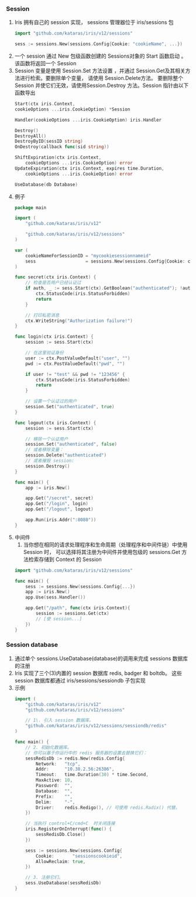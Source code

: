### Session

1. Iris 拥有自己的 session 实现， sessions 管理器位于 iris/sessions 包
    ```go
    import "github.com/kataras/iris/v12/sessions"

    sess := sessions.New(sessions.Config{Cookie: "cookieName", ...})
    ```
2. 一个 session 通过 New 包级函数创建的 Sessions对象的 Start 函数启动 。该函数将返回一个 Session
3. Session 变量是使用 Session.Set 方法设置 ，并通过 Session.Get及其相关方法进行检索。要删除单个变量， 请使用 Session.Delete方法。 要删除整个Session 并使它们无效，请使用Session.Destroy 方法。Session 指针由以下函数导出
    ```go
    Start(ctx iris.Context,
    cookieOptions ...iris.CookieOption) *Session

    Handler(cookieOptions ...iris.CookieOption) iris.Handler

    Destroy()
    DestroyAll()
    DestroyByID(sessID string)
    OnDestroy(callback func(sid string))

    ShiftExpiration(ctx iris.Context,
        cookieOptions ...iris.CookieOption) error
    UpdateExpiration(ctx iris.Context, expires time.Duration,
        cookieOptions ...iris.CookieOption) error

    UseDatabase(db Database)
    ```
4. 例子
    ```go
    package main

    import (
        "github.com/kataras/iris/v12"

        "github.com/kataras/iris/v12/sessions"
    )

    var (
        cookieNameForSessionID = "mycookiesessionnameid"
        sess                   = sessions.New(sessions.Config{Cookie: cookieNameForSessionID})
    )

    func secret(ctx iris.Context) {
        // 检查是否用户已经认证过
        if auth, _ := sess.Start(ctx).GetBoolean("authenticated"); !auth {
            ctx.StatusCode(iris.StatusForbidden)
            return
        }

        // 打印私密消息
        ctx.WriteString("Authorization failure!")
    }

    func login(ctx iris.Context) {
        session := sess.Start(ctx)

        // 在这里验证身份
        user := ctx.PostValueDefault("user", "")
	    pwd := ctx.PostValueDefault("pwd", "")

        if user != "test" && pwd != "123456" {
            ctx.StatusCode(iris.StatusForbidden)
            return
        }

        // 设置一个认证过的用户
        session.Set("authenticated", true)
    }

    func logout(ctx iris.Context) {
        session := sess.Start(ctx)

        // 移除一个认证用户
        session.Set("authenticated", false)
        // 或者移除变量：
        session.Delete("authenticated")
        // 或者摧毁 session:
        session.Destroy()
    }

    func main() {
        app := iris.New()

        app.Get("/secret", secret)
        app.Get("/login", login)
        app.Get("/logout", logout)

        app.Run(iris.Addr(":8080"))
    }
    ```
5. 中间件
    1. 当你想在相同的请求处理程序和生命周期（处理程序和中间件链）中使用 Session 时， 可以选择将其注册为中间件并使用包级的 sessions.Get 方法检索存储到 Context 的 Session
    ```go
    import "github.com/kataras/iris/v12/sessions"

    func main() {
        sess := sessions.New(sessions.Config{...})
        app := iris.New()
        app.Use(sess.Handler())

        app.Get("/path", func(ctx iris.Context){
            session := sessions.Get(ctx)
            // [使 session...]
        })
    }
    ```
   
### Session database

1. 通过单个 sessions.UseDatabase(database)的调用来完成 sessions 数据库的注册
2. Iris 实现了三个(3)内置的 session 数据库 redis, badger 和 boltdb。 这些 session 数据库都通过 iris/sessions/sessiondb 子包实现
3. 示例
    ```go
    import (
        "github.com/kataras/iris/v12"
        "github.com/kataras/iris/v12/sessions"

        // 1\. 引入 session 数据库。
        "github.com/kataras/iris/v12/sessions/sessiondb/redis"
    )

    func main() {
        // 2. 初始化数据库。
        // 你可以基于你运行中的 redis 服务器的设置去替换它们：
        sessRedisDb := redis.New(redis.Config{
            Network:   "tcp",
            Addr:      "10.38.2.56:26386",
            Timeout:   time.Duration(30) * time.Second,
            MaxActive: 10,
            Password:  "",
            Database:  "",
            Prefix:    "",
            Delim:     "-",
            Driver:    redis.Redigo(), // 可使用 redis.Radix() 代替。
        })

        // 当执行 control+C/cmd+C  时关闭连接
        iris.RegisterOnInterrupt(func() {
            sessRedisDb.Close()
        })

        sess := sessions.New(sessions.Config{
            Cookie:       "sessionscookieid",
            AllowReclaim: true,
        })

        // 3. 注册它们。
        sess.UseDatabase(sessRedisDb)
    }
    ```